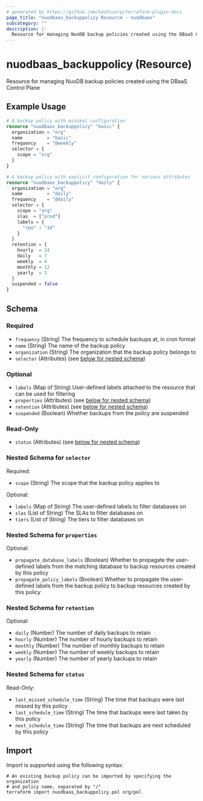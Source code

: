 ```yaml
---
# generated by https://github.com/hashicorp/terraform-plugin-docs
page_title: "nuodbaas_backuppolicy Resource - nuodbaas"
subcategory: ""
description: |-
  Resource for managing NuoDB backup policies created using the DBaaS Control Plane
---
```


# nuodbaas_backuppolicy (Resource)

Resource for managing NuoDB backup policies created using the DBaaS Control Plane

## Example Usage

```terraform
# A backup policy with minimal configuration
resource "nuodbaas_backuppolicy" "basic" {
  organization = "org"
  name         = "basic"
  frequency    = "@weekly"
  selector = {
    scope = "org"
  }
}

# A backup policy with explicit configuration for various attributes
resource "nuodbaas_backuppolicy" "daily" {
  organization = "org"
  name         = "daily"
  frequency    = "@daily"
  selector = {
    scope = "org"
    slas  = ["prod"]
    labels = {
      "rpo" : "1d"
    }
  }
  retention = {
    hourly  = 24
    daily   = 7
    weekly  = 4
    monthly = 12
    yearly  = 3
  }
  suspended = false
}
```

<!-- schema generated by tfplugindocs -->
## Schema

### Required

- `frequency` (String) The frequency to schedule backups at, in cron format
- `name` (String) The name of the backup policy
- `organization` (String) The organization that the backup policy belongs to
- `selector` (Attributes) (see [below for nested schema](#nestedatt--selector))

### Optional

- `labels` (Map of String) User-defined labels attached to the resource that can be used for filtering
- `properties` (Attributes) (see [below for nested schema](#nestedatt--properties))
- `retention` (Attributes) (see [below for nested schema](#nestedatt--retention))
- `suspended` (Boolean) Whether backups from the policy are suspended

### Read-Only

- `status` (Attributes) (see [below for nested schema](#nestedatt--status))

<a id="nestedatt--selector"></a>
### Nested Schema for `selector`

Required:

- `scope` (String) The scope that the backup policy applies to

Optional:

- `labels` (Map of String) The user-defined labels to filter databases on
- `slas` (List of String) The SLAs to filter databases on
- `tiers` (List of String) The tiers to filter databases on


<a id="nestedatt--properties"></a>
### Nested Schema for `properties`

Optional:

- `propagate_database_labels` (Boolean) Whether to propagate the user-defined labels from the matching database to backup resources created by this policy
- `propagate_policy_labels` (Boolean) Whether to propagate the user-defined labels from the backup policy to backup resources created by this policy


<a id="nestedatt--retention"></a>
### Nested Schema for `retention`

Optional:

- `daily` (Number) The number of daily backups to retain
- `hourly` (Number) The number of hourly backups to retain
- `monthly` (Number) The number of monthly backups to retain
- `weekly` (Number) The number of weekly backups to retain
- `yearly` (Number) The number of yearly backups to retain


<a id="nestedatt--status"></a>
### Nested Schema for `status`

Read-Only:

- `last_missed_schedule_time` (String) The time that backups were last missed by this policy
- `last_schedule_time` (String) The time that backups were last taken by this policy
- `next_schedule_time` (String) The time that backups are next scheduled by this policy

## Import

Import is supported using the following syntax:

```shell
# An existing backup policy can be imported by specifying the organization
# and policy name, separated by "/"
terraform import nuodbaas_backuppolicy.pol org/pol
```
